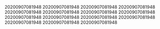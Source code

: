 20200907081948
20200907081948
20200907081948
20200907081948
20200907081948
20200907081948
20200907081948
20200907081948
20200907081948
20200907081948
20200907081948
20200907081948
20200907081948
20200907081948
20200907081948
